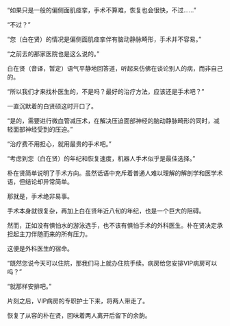 “如果只是一般的偏侧面肌痉挛，手术不算难，恢复也会很快，不过……”

“不过？”

“您（白在贤）的情况是偏侧面肌痉挛伴有脑动静脉畸形，手术并不容易。”

“之前去的那家医院也是这么说的。”

白在贤（音译，暂定）语气平静地回答道，听起来仿佛在谈论别人的病，而非自己的。

“所以我们才来找朴医生的，不是吗？最好的治疗方法，应该还是手术吧？”

一直沉默着的白贤硕这时开口了。

“是的，需要进行微血管减压术，在解决压迫面部神经的脑动静脉畸形的同时，减轻面部神经受到的压迫。”

“治疗费不用担心，就用最贵的手术吧。”

“考虑到您（白在贤）的年纪和恢复速度，机器人手术似乎是最佳选择。”

朴在贤简单说明了手术方向。虽然话语中充斥着普通人难以理解的解剖学和医学术语，但结论却异常简单。

那就是，手术绝非易事。

手术本身就很复杂，再加上白在贤年近八旬的年纪，也是一个巨大的阻碍。

然而，正如没有惧怕水的游泳选手，也不该有惧怕手术的外科医生。朴在贤决定承担起主刀伴随而来的所有压力。

这便是外科医生的宿命。

“既然您说今天可以住院，那我们马上就办住院手续。病房给您安排VIP病房可以吗？”

“就那样安排吧。”

片刻之后，VIP病房的专职护士下来，将两人带走了。

恢复了从容的朴在贤，回味着两人离开后留下的余韵。